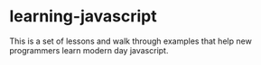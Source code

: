 # learning-javascript
This is a set of lessons and walk through examples that help new programmers learn modern day javascript.

